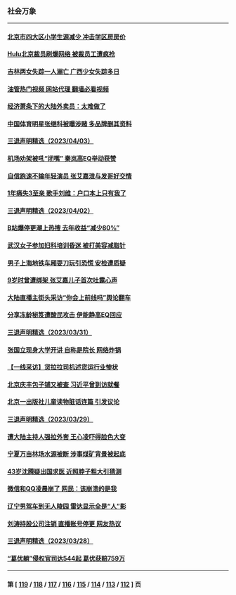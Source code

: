 ### 社会万象
---
#### [北京市四大区小学生源减少 冲击学区房房价](../../pages/ncid282/n13964790.md?04042045) 
#### [Hulu北京裁员刷爆网络 被裁员工遭疯抢](../../pages/ncid282/n13964997.md?04042045) 
#### [吉林两女失踪一人溺亡 广西少女失踪多日](../../pages/ncid282/n13964996.md?04042045) 
#### [油管热门视频 网站代理 翻墙必看视频](http://138.2.39.72:81/youtube.html?epic-marker?04042045)
#### [经济萧条下的大陆外卖员：太难做了](../../pages/ncid282/n13964551.md?04042045) 
#### [中国体育明星张继科被曝涉赌 多品牌删其资料](../../pages/ncid282/n13964711.md?04042045) 
#### [三退声明精选（2023/04/03）](../../pages/ncid282/n13964792.md?04042045) 
#### [机场劝架被吼“闭嘴” 秦岚高EQ举动获赞](../../pages/ncid282/n13964701.md?04042045) 
#### [自信跑速不输年轻演员 张艾嘉泄与发哥好交情](../../pages/ncid282/n13964646.md?04042045) 
#### [1年痛失3至亲 歌手刘维：户口本上只有我了](../../pages/ncid282/n13964562.md?04042045) 
#### [三退声明精选（2023/04/02）](../../pages/ncid282/n13964040.md?04042045) 
#### [B站爆停更潮上热搜 去年收益“减少80%”](../../pages/ncid282/n13963757.md?04042045) 
#### [武汉女子参加妇科培训昏迷 被打美容减脂针](../../pages/ncid282/n13963798.md?04042045) 
#### [男子上海地铁车厢耍刀玩引恐慌 安检遭质疑](../../pages/ncid282/n13963659.md?04042045) 
#### [9岁时曾遭绑架 张艾嘉儿子首次吐露心声](../../pages/ncid282/n13963429.md?04042045) 
#### [大陆直播主街头采访“你会上前线吗”舆论翻车](../../pages/ncid282/n13963229.md?04042045) 
#### [分享冻龄秘笈遭酸民攻击 伊能静高EQ回应](../../pages/ncid282/n13962773.md?04042045) 
#### [三退声明精选（2023/03/31）](../../pages/ncid282/n13962948.md?04042045) 
#### [张国立现身大学开讲 自称是院长 网络炸锅](../../pages/ncid282/n13962807.md?04042045) 
#### [【一线采访】货拉拉司机述货运行业惨状](../../pages/ncid282/n13962740.md?04042045) 
#### [北京庆丰包子铺又被查 习近平曾到访就餐](../../pages/ncid282/n13961986.md?04042045) 
#### [北京一出版社儿童读物脏话连篇 引发议论](../../pages/ncid282/n13961696.md?04042045) 
#### [三退声明精选（2023/03/29）](../../pages/ncid282/n13961586.md?04042045) 
#### [遭大陆主持人强拉外套 王心凌吓得脸色大变](../../pages/ncid282/n13961317.md?04042045) 
#### [宁夏万亩林场水源被断 涉事煤矿背景被起底](../../pages/ncid282/n13961236.md?04042045) 
#### [43岁沈腾疑出国求医 近照脖子粗大引猜测](../../pages/ncid282/n13961287.md?04042045) 
#### [微信和QQ凌晨崩了 网民：该崩溃的是我](../../pages/ncid282/n13960989.md?04042045) 
#### [辽宁男驾车到无人陵园 雷达显示全是“人”影](../../pages/ncid282/n13960977.md?04042045) 
#### [刘涛持股公司注销 直播账号停更 网友热议](../../pages/ncid282/n13960536.md?04042045) 
#### [三退声明精选（2023/03/28）](../../pages/ncid282/n13960570.md?04042045) 
#### [“葛优躺”侵权官司达544起 葛优获赔759万](../../pages/ncid282/n13960517.md?04042045) 

---
#### 第 [ [119](./119.md?04042045) / [118](./118.md?04042045) / [117](./117.md?04042045) / [116](./116.md?04042045) / [115](./115.md?04042045) / [114](./114.md?04042045) / [113](./113.md?04042045) / [112](./112.md?04042045) ] 页
